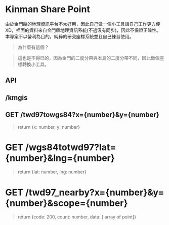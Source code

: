 # Kinman Share Point

由於金門縣的地理資訊平台不太好用，因此自己做一個小工具讓自己工作更方便XD，裡面的資料來自金門縣地理資訊系統(不過沒有同步)，因此不保證正確性。本專案不以營利為目的，純粹的研究座標系統並且自己練習使用。

> 為什麼有這個？

> 這也是不得已的，因為金門的二度分帶與本島的二度分帶不同，因此做個座標轉換小工具。

## API

## /kmgis


## GET /twd97towgs84?x={number}&y={number}

> return {x: number, y: number}

# GET /wgs84totwd97?lat={number}&lng={number}

> return {lat: number, lng: number}

# GET /twd97_nearby?x={number}&y={number}&scope={number}

> return {code: 200, count: number, data: [ array of point]}